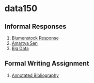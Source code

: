 # data150

## Informal Responses 

1. [Blumenstock Response](https://sarah1xu.github.io/data150/blumenstock.html)
2. [Amartya Sen](https://sarah1xu.github.io/data150/amartyasen.html)
3. [Big Data](https://sarah1xu.github.io/data150/bigdata.html)

## Formal Writing Assignment
1. [Annotated Bibliography](https://sarah1xu.github.io/data150/assignment1.html)
